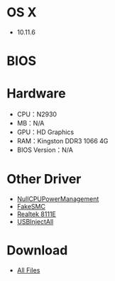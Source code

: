 # OS X
- 10.11.6


# BIOS



# Hardware
- CPU：N2930
- MB：N/A
- GPU：HD Graphics
- RAM：Kingston DDR3 1066 4G
- BIOS Version：N/A


# Other Driver
* [NullCPUPowerManagement](https://www.tonymacx86.com/resources/nullcpupowermanagement.268)
* [FakeSMC](https://www.tonymacx86.com/resources/fakesmc.282)
* [Realtek 8111E](https://bitbucket.org/RehabMan/os-x-realtek-network/downloads/RehabMan-Realtek-Network-v2-2015-1230.zip)
* [USBInjectAll](https://bitbucket.org/RehabMan/os-x-usb-inject-all/downloads/RehabMan-USBInjectAll-2016-0907.zip)

# Download
* [All Files]() 

![]()